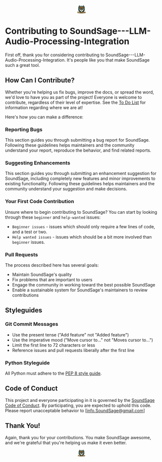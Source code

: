 <div align="center">
    <img
      src="SoundSage-LLM Integration/LOGO.png"
      alt="SoundSage Logo"
      title="SoundSage Logo"
      style="display: block; margin: 0 auto; max-width: 30px; width: 15%;">
</div>


# Contributing to SoundSage---LLM-Audio-Processing-Integration


First off, thank you for considering contributing to SoundSage---LLM-Audio-Processing-Integration. It's people like you that make SoundSage such a great tool.

## How Can I Contribute?

Whether you're helping us fix bugs, improve the docs, or spread the word, we'd love to have you as part of the project! Everyone is welcome to contribute, regardless of their level of expertise. See the [To Do List](TODO.md) for information regarding where we are at!

Here's how you can make a difference:

### Reporting Bugs

This section guides you through submitting a bug report for SoundSage. Following these guidelines helps maintainers and the community understand your report, reproduce the behavior, and find related reports.

### Suggesting Enhancements

This section guides you through submitting an enhancement suggestion for SoundSage, including completely new features and minor improvements to existing functionality. Following these guidelines helps maintainers and the community understand your suggestion and make decisions.

### Your First Code Contribution

Unsure where to begin contributing to SoundSage? You can start by looking through these `beginner` and `help-wanted` issues:

- `Beginner issues` - issues which should only require a few lines of code, and a test or two.
- `Help wanted issues` - issues which should be a bit more involved than `beginner` issues.

### Pull Requests

The process described here has several goals:

- Maintain SoundSage's quality
- Fix problems that are important to users
- Engage the community in working toward the best possible SoundSage
- Enable a sustainable system for SoundSage's maintainers to review contributions

## Styleguides

### Git Commit Messages

- Use the present tense ("Add feature" not "Added feature")
- Use the imperative mood ("Move cursor to..." not "Moves cursor to...")
- Limit the first line to 72 characters or less
- Reference issues and pull requests liberally after the first line

### Python Styleguide

All Python must adhere to the [PEP 8 style guide](https://www.python.org/dev/peps/pep-0008/).

## Code of Conduct

This project and everyone participating in it is governed by the [SoundSage Code of Conduct](CODE_OF_CONDUCT.md). By participating, you are expected to uphold this code. Please report unacceptable behavior to [info.SoundSage@gmail.com]

## Thank You!

Again, thank you for your contributions. You make SoundSage awesome, and we're grateful that you're helping us make it even better.

<div align="center">
    <img
      src="SoundSage-LLM Integration/LOGO.png"
      alt="SoundSage Logo"
      title="SoundSage Logo"
      style="display: block; margin: 0 auto; max-width: 30px; width: 5%;">
</div>
